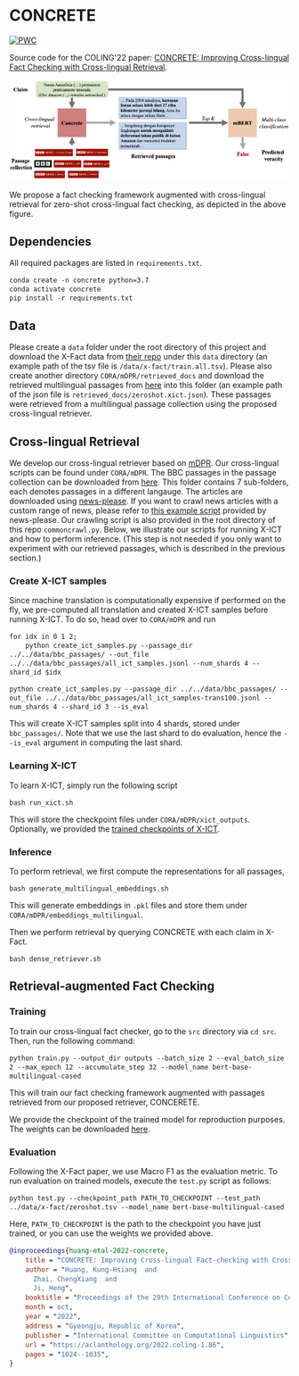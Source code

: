 # CONCRETE

[![PWC](https://img.shields.io/endpoint.svg?url=https://paperswithcode.com/badge/concrete-improving-cross-lingual-fact/zero-shot-cross-lingual-fact-checking-on-x)](https://paperswithcode.com/sota/zero-shot-cross-lingual-fact-checking-on-x?p=concrete-improving-cross-lingual-fact)


Source code for the COLING'22 paper: [CONCRETE: Improving Cross-lingual Fact Checking with Cross-lingual Retrieval](https://aclanthology.org/2022.coling-1.86/).


<p align="center"><img src="framework_overview.png"   style="margin:auto"></p>
We propose a fact checking framework augmented with cross-lingual retrieval for zero-shot cross-lingual fact checking, as depicted in the above figure.

## Dependencies
All required packages are listed in `requirements.txt`.

```
conda create -n concrete python=3.7
conda activate concrete
pip install -r requirements.txt
```

## Data
Please create a `data` folder under the root directory of this project and download the X-Fact data from [their repo](https://github.com/utahnlp/x-fact/tree/main/data) under this `data` directory (an example path of the tsv file is `/data/x-fact/train.all.tsv`). Please also create another directory `CORA/mDPR/retrieved_docs` and download the retrieved multilingual passages from [here](https://drive.google.com/drive/folders/11Yx4eu-ZitKPOwAbyz7JmcnNz_wURA5D?usp=sharing) into this folder (an example path of the json file is `retrieved_docs/zeroshot.xict.json`). These passages were retrieved from a multilingual passage collection using the proposed cross-lingual retriever.



## Cross-lingual Retrieval
We develop our cross-lingual retriever based on [mDPR](https://github.com/AkariAsai/CORA/tree/main/mDPR). Our cross-lingual scripts can be found under `CORA/mDPR`. The BBC passages in the passage collection can be downloaded from [here](https://drive.google.com/drive/folders/1q4riRjPTKGD-Ji0h8Dx2E1qRTHZ1A3NV?usp=sharing). This folder contains 7 sub-folders, each denotes passages in a different langauge. The articles are downloaded using [news-please](https://github.com/fhamborg/news-please). If you want to crawl news articles with a custom range of news, please refer to [this example script](https://github.com/fhamborg/news-please/blob/master/newsplease/examples/commoncrawl.py) provided by news-please. Our crawling script is also provided in the root directory of this repo `commoncrawl.py`. Below, we illustrate our scripts for running X-ICT and how to perform inference. (This step is not needed if you only want to experiment with our retrieved passages, which is described in the previous section.)

### Create X-ICT samples
Since machine translation is computationally expensive if performed on the fly, we pre-computed all translation and created X-ICT samples before running X-ICT. To do so, head over to `CORA/mDPR` and run

```
for idx in 0 1 2;
    python create_ict_samples.py --passage_dir ../../data/bbc_passages/ --out_file ../../data/bbc_passages/all_ict_samples.jsonl --num_shards 4 --shard_id $idx
```


```
python create_ict_samples.py --passage_dir ../../data/bbc_passages/ --out_file ../../data/bbc_passages/all_ict_samples-trans100.jsonl --num_shards 4 --shard_id 3 --is_eval
```

This will create X-ICT samples split into 4 shards, stored under `bbc_passages/`. Note that we use the last shard to do evaluation, hence the `--is_eval` argument in computing the last shard.

### Learning X-ICT
To learn X-ICT, simply run the following script

```
bash run_xict.sh
```
This will store the checkpoint files under `CORA/mDPR/xict_outputs`. Optionally, we provided the [trained checkpoints of X-ICT](https://drive.google.com/file/d/1pY9gNieMpEIadRHe8Lxq-tRmloxbf0ZJ/view?usp=sharing).

### Inference
To perform retrieval, we first compute the representations for all passages,

```
bash generate_multilingual_embeddings.sh
```
This will generate embeddings in `.pkl` files and store them under `CORA/mDPR/embeddings_multilingual`.


Then we perform retrieval by querying CONCRETE with each claim in X-Fact.

```
bash dense_retriever.sh
```



## Retrieval-augmented Fact Checking

### Training
To train our cross-lingual fact checker, go to the `src` directory via `cd src`. Then, run the following command:

```
python train.py --output_dir outputs --batch_size 2 --eval_batch_size 2 --max_epoch 12 --accumulate_step 32 --model_name bert-base-multilingual-cased
```

This will train our fact checking framework augmented with passages retrieved from our proposed retriever, CONCERETE.

We provide the checkpoint of the trained model for reproduction purposes. The weights can be downloaded [here](https://drive.google.com/file/d/16LO6R-Xjei08YyJxi1kzT-QBxY8Nrpf_/view?usp=sharing).

### Evaluation
Following the X-Fact paper, we use Macro F1 as the evaluation metric. To run evaluation on trained models, execute the `test.py` script as follows:

```
python test.py --checkpoint_path PATH_TO_CHECKPOINT --test_path ../data/x-fact/zeroshot.tsv --model_name bert-base-multilingual-cased
```

Here, `PATH_TO_CHECKPOINT` is the path to the checkpoint you have just trained, or you can use the weights we provided above.

```bibtex
@inproceedings{huang-etal-2022-concrete,
    title = "CONCRETE: Improving Cross-lingual Fact-checking with Cross-lingual Retrieval",
    author = "Huang, Kung-Hsiang  and
      Zhai, ChengXiang  and
      Ji, Heng",
    booktitle = "Proceedings of the 29th International Conference on Computational Linguistics",
    month = oct,
    year = "2022",
    address = "Gyeongju, Republic of Korea",
    publisher = "International Committee on Computational Linguistics",
    url = "https://aclanthology.org/2022.coling-1.86",
    pages = "1024--1035",
}
```
